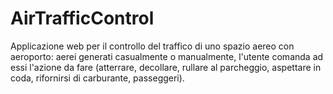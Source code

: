 # AirTrafficControl
Applicazione web per il controllo del traffico di uno spazio aereo con aeroporto: aerei generati casualmente o manualmente, l'utente comanda ad essi l'azione da fare (atterrare, decollare, rullare al parcheggio, aspettare in coda, rifornirsi di carburante, passeggeri).
